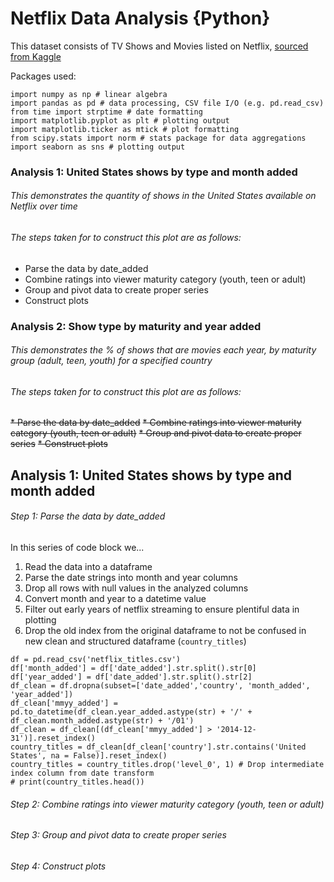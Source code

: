 # Netflix Data Analysis {Python}
This dataset consists of TV Shows and Movies listed on Netflix, [sourced from Kaggle](https://www.kaggle.com/shivamb/netflix-shows)

Packages used:
```
import numpy as np # linear algebra
import pandas as pd # data processing, CSV file I/O (e.g. pd.read_csv)
from time import strptime # date formatting
import matplotlib.pyplot as plt # plotting output
import matplotlib.ticker as mtick # plot formatting
from scipy.stats import norm # stats package for data aggregations
import seaborn as sns # plotting output
```

### Analysis 1: United States shows by type and month added
###### This demonstrates the quantity of shows in the United States available on Netflix over time
###### The steps taken for to construct this plot are as follows:
* Parse the data by date_added
* Combine ratings into viewer maturity category (youth, teen or adult)
* Group and pivot data to create proper series
* Construct plots

### Analysis 2: Show type by maturity and year added 
###### This demonstrates the % of shows that are movies each year, by maturity group (adult, teen, youth) for a specified country
###### The steps taken for to construct this plot are as follows:
~~* Parse the data by date_added~~
~~* Combine ratings into viewer maturity category (youth, teen or adult)~~
~~* Group and pivot data to create proper series~~
~~* Construct plots~~

## Analysis 1: United States shows by type and month added
###### Step 1: Parse the data by date_added
In this series of code block we...
1. Read the data into a dataframe
2. Parse the date strings into month and year columns
3. Drop all rows with null values in the analyzed columns
4. Convert month and year to a datetime value
5. Filter out early years of netflix streaming to ensure plentiful data in plotting
6. Drop the old index from the original dataframe to not be confused in new clean and structured dataframe (`country_titles`)
```
df = pd.read_csv('netflix_titles.csv')
df['month_added'] = df['date_added'].str.split().str[0]
df['year_added'] = df['date_added'].str.split().str[2]
df_clean = df.dropna(subset=['date_added','country', 'month_added', 'year_added'])
df_clean['mmyy_added'] = pd.to_datetime(df_clean.year_added.astype(str) + '/' + df_clean.month_added.astype(str) + '/01')
df_clean = df_clean[(df_clean['mmyy_added'] > '2014-12-31')].reset_index()
country_titles = df_clean[df_clean['country'].str.contains('United States', na = False)].reset_index()
country_titles = country_titles.drop('level_0', 1) # Drop intermediate index column from date transform
# print(country_titles.head())
```

###### Step 2: Combine ratings into viewer maturity category (youth, teen or adult)
###### Step 3: Group and pivot data to create proper series
###### Step 4: Construct plots
